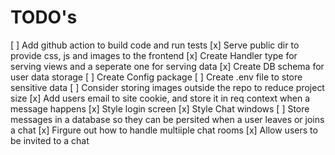 # TODO's

[ ] Add github action to build code and run tests
[x] Serve public dir to provide css, js and images to the frontend
[x] Create Handler type for serving views and a seperate one for serving data
[x] Create DB schema for user data storage
[ ] Create Config package
[ ] Create .env file to store sensitive data
[ ] Consider storing images outside the repo to reduce project size
[x] Add users email to site cookie, and store it in req context when a message happens
[x] Style login screen
[x] Style Chat windows
[ ] Store messages in a database so they can be persited when a user leaves or joins a chat
[x] Firgure out how to handle multiiple chat rooms
[x] Allow users to be invited to a chat
